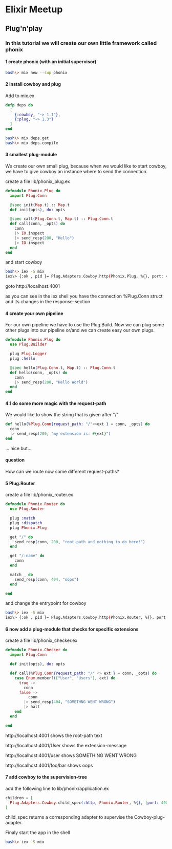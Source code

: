 # Elixir Meetup

## Plug'n'play

### In this tutorial we will create our own little framework called phonix

#### 1 create phonix (with an initial supervisor)
``` bash
bash\> mix new --sup phonix
```

#### 2 install cowboy and plug
Add to mix.ex
```elixir
defp deps do
  [
    {:cowboy, "~> 1.1"},  
    {:plug, "~> 1.3"}
  ]
end
```

```bash
bash\> mix deps.get
bash\> mix deps.compile
```

#### 3 smallest plug-module
We create our own small plug, because when we would like to start cowboy, we have to give cowboy an instance where to send the connection.

create a file lib/phonix_plug.ex
```elixir
defmodule Phonix.Plug do
  import Plug.Conn

  @spec init(Map.t) :: Map.t
  def init(opts), do: opts

  @spec call(Plug.Conn.t, Map.t) :: Plug.Conn.t
  def call(conn, _opts) do
    conn
    |> IO.inspect
    |> send_resp(200, "Hello")
    |> IO.inspect
  end
end
```
and start cowboy
```bash
bash\> iex -S mix
iex\> {:ok , pid }= Plug.Adapters.Cowboy.http(Phonix.Plug, %{}, port: 4001)
```
goto http://localhost:4001

as you can see in the iex shell you have the connection %Plug.Conn struct and its changes in the response-section

#### 4 create your own pipeline
For our own pipeline we have to use the Plug.Build. Now we can plug some other plugs into our pipeline or/and we can create easy our own plugs.

```elixir
defmodule Phonix.Plug do
  use Plug.Builder

  plug Plug.Logger
  plug :hello

  @spec hello(Plug.Conn.t, Map.t) :: Plug.Conn.t
  def hello(conn, _opts) do
    conn
    |> send_resp(200, "Hello World")
  end
end
```
#### 4.1 do some more magic with the request-path
We would like to show the string that is given after "/"


```elixir
def hello(%Plug.Conn{request_path: "/"<>ext } = conn, _opts) do
  conn
  |> send_resp(200, "my extension is: #{ext}")
end
```
... nice but...

#### question
How can we route now some different request-paths?

#### 5 Plug.Router

create a file lib/phonix_router.ex

```elixir
defmodule Phonix.Router do
  use Plug.Router

  plug :match
  plug :dispatch
  plug Phonix.Plug

  get "/" do
    send_resp(conn, 200, "root-path and nothing to do here!")
  end

  get "/:name" do
    conn
  end

  match _ do
    send_resp(conn, 404, "oops")
  end

end
```

and change the entrypoint for cowboy

```bash
bash\> iex -S mix
iex\> {:ok , pid }= Plug.Adapters.Cowboy.http(Phonix.Router, %{}, port: 4001)
```
#### 6 now add a plug-module that checks for specific extensions

create a file lib/phonix_checker.ex

```elixir
defmodule Phonix.Checker do
  import Plug.Conn

  def init(opts), do: opts

  def call(%Plug.Conn{request_path: "/" <> ext } = conn, _opts) do
    case Enum.member?(["User", "Users"], ext) do
      true ->
        conn
      false ->
          conn
        |> send_resp(404, "SOMETHNG WENT WRONG")
        |> halt
    end
  end

end
```
http://localhost:4001 shows the root-path text

http://localhost:4001/User shows the extension-message

http://localhost:4001/user shows SOMETHING WENT WRONG

http://localhost:4001/foo/bar shows oops


#### 7 add cowboy to the supervision-tree

add the following line to lib/phonix/application.ex

```elixir
children = [
  Plug.Adapters.Cowboy.child_spec(:http, Phonix.Router, %{}, [port: 4001])
]
```
child_spec returns a corresponding adapter to supervise the Cowboy-plug-adapter.

Finaly start the app in the shell
```bash
bash\> iex -S mix
```
